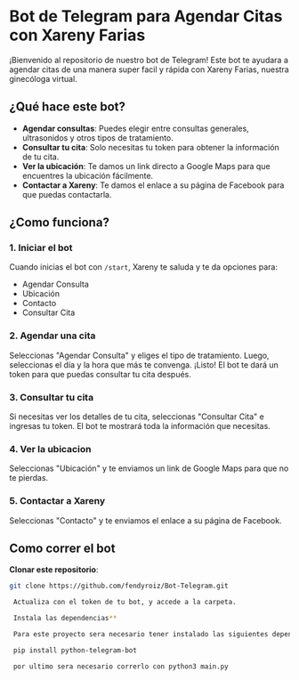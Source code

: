 # Bot de Telegram para Agendar Citas con Xareny Farias

¡Bienvenido al repositorio de nuestro bot de Telegram! Este bot te ayudara a agendar citas de una manera super facil y rápida con Xareny Farias, nuestra ginecóloga virtual. 

## ¿Qué hace este bot?

- **Agendar consultas**: Puedes elegir entre consultas generales, ultrasonidos y otros tipos de tratamiento.
- **Consultar tu cita**: Solo necesitas tu token para obtener la información de tu cita.
- **Ver la ubicación**: Te damos un link directo a Google Maps para que encuentres la ubicación fácilmente.
- **Contactar a Xareny**: Te damos el enlace a su página de Facebook para que puedas contactarla.

## ¿Como funciona?

### 1. Iniciar el bot

Cuando inicias el bot con `/start`, Xareny te saluda y te da opciones para:
- Agendar Consulta
- Ubicación
- Contacto
- Consultar Cita

### 2. Agendar una cita

Seleccionas "Agendar Consulta" y eliges el tipo de tratamiento. Luego, seleccionas el día y la hora que más te convenga. ¡Listo! El bot te dará un token para que puedas consultar tu cita después.

### 3. Consultar tu cita

Si necesitas ver los detalles de tu cita, seleccionas "Consultar Cita" e ingresas tu token. El bot te mostrará toda la información que necesitas.

### 4. Ver la ubicacion

Seleccionas "Ubicación" y te enviamos un link de Google Maps para que no te pierdas.

### 5. Contactar a Xareny

Seleccionas "Contacto" y te enviamos el enlace a su página de Facebook.

## Como correr el bot

**Clonar este repositorio**:
   ```sh
   git clone https://github.com/fendyroiz/Bot-Telegram.git

    Actualiza con el token de tu bot, y accede a la carpeta.

    Instala las dependencias**

    Para este proyecto sera necesario tener instalado las siguientes dependencias

    pip install python-telegram-bot

    por ultimo sera necesario correrlo con python3 main.py